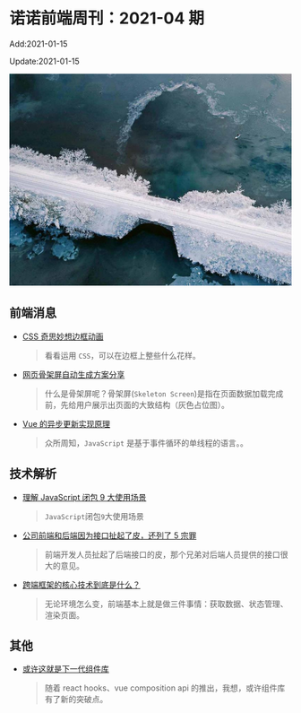 <!--
 * @Description: weekly-04
 * @Author: zoeblow
 * @Email: wangfuyuan@nnuo.com
 * @Date: 2040-12-31 14:18:24
 * @LastEditors: wangfuyuan
 * @LastEditTime: 2021-01-22 11:31:50
 * @FilePath: \nuofe-weekly\2021\weekly-04.md
 -->

# 诺诺前端周刊：2021-04 期

Add:2021-01-15

Update:2021-01-15

![202104](../images/2021/202104.jpg)

## 前端消息

- [CSS 奇思妙想边框动画](https://mp.weixin.qq.com/s/hgssJvfop33JViadb0Ls5Q)

  > 看看运用 `CSS`，可以在边框上整些什么花样。

- [网页骨架屏自动生成方案分享](https://zhuanlan.zhihu.com/p/74403911)

  > 什么是骨架屏呢？骨架屏(`Skeleton Screen`)是指在页面数据加载完成前，先给用户展示出页面的大致结构（灰色占位图）。

- [Vue 的异步更新实现原理](https://juejin.cn/post/6908264284032073736)

  > 众所周知，`JavaScript` 是基于事件循环的单线程的语言。。

## 技术解析

- [理解 JavaScript 闭包 9 大使用场景](http://www.fly63.com/article/detial/9974?type=2)

  > `JavaScript`闭包`9`大使用场景

- [公司前端和后端因为接口扯起了皮，还列了 5 宗罪](https://www.cnblogs.com/lovesong/p/5533149.html)

  > 前端开发人员扯起了后端接口的皮，那个兄弟对后端人员提供的接口很大的意见。

- [跨端框架的核心技术到底是什么？](https://mp.weixin.qq.com/s/2XS-d1PUt8olXvHXZFvSfQ)

  > 无论环境怎么变，前端基本上就是做三件事情：获取数据、状态管理、渲染页面。

## 其他

- [或许这就是下一代组件库](https://juejin.cn/post/6873752140855279624)

  > 随着 react hooks、vue composition api 的推出，我想，或许组件库有了新的突破点。

